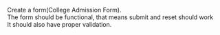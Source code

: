 Create a form(College Admission Form).  
The form should be functional, that means submit and reset should work  
It should also have proper validation.